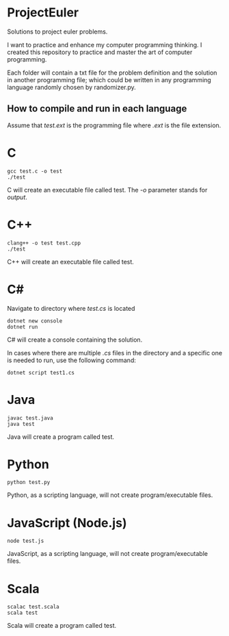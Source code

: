 # ProjectEuler
Solutions to project euler problems.


I want to practice and enhance my computer programming thinking. I created this repository to practice and master the art of computer programming.


Each folder will contain a txt file for the problem definition and the solution in another programming file; which could be written in any programming language randomly chosen by randomizer.py.

## How to compile and run in each language

Assume that *test.ext* is the programming file where *.ext* is the file extension.

# C

```
gcc test.c -o test
./test
```
C will create an executable file called test. The *-o* parameter stands for *output*.


# C++

```
clang++ -o test test.cpp
./test
```
C++ will create an executable file called test.

# C#

Navigate to directory where *test.cs* is located

```
dotnet new console
dotnet run
```
C# will create a console containing the solution.

In cases where there are multiple *.cs* files in the directory and a specific one is needed to run, use the following command:
```
dotnet script test1.cs
```


# Java

```
javac test.java
java test
```
Java will create a program called test.

# Python

```
python test.py
```
Python, as a scripting language, will not create program/executable files.

# JavaScript (Node.js)

```
node test.js
```
JavaScript, as a scripting language, will not create program/executable files.

# Scala

```
scalac test.scala
scala test
```
Scala will create a program called test.